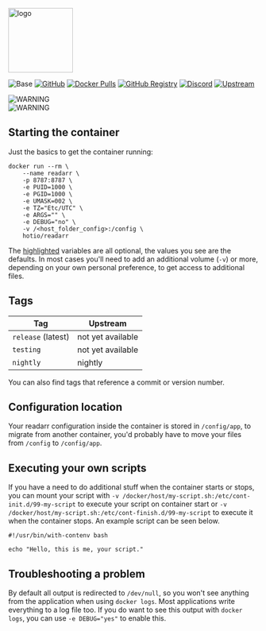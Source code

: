 [<img src="https://hotio.dev/img/readarr.png" alt="logo" height="130" width="130">](https://github.com/Readarr/Readarr)

![Base](https://img.shields.io/badge/base-ubuntu-orange)
[![GitHub](https://img.shields.io/badge/source-github-lightgrey)](https://github.com/hotio/docker-readarr)
[![Docker Pulls](https://img.shields.io/docker/pulls/hotio/readarr)](https://hub.docker.com/r/hotio/readarr)
[![GitHub Registry](https://img.shields.io/badge/registry-ghcr.io-blue)](https://github.com/users/hotio/packages/container/package/readarr)
[![Discord](https://img.shields.io/discord/610068305893523457?color=738ad6&label=discord&logo=discord&logoColor=white)](https://discord.gg/3SnkuKp)
[![Upstream](https://img.shields.io/badge/upstream-project-yellow)](https://github.com/Readarr/Readarr)

<img src="https://img.shields.io/badge/WARNING-Updates%20require%20a%20fresh%20database%20until%20further%20notice-orange" alt="WARNING"><br>
<img src="https://img.shields.io/badge/WARNING-There's%20only%20a%20'nightly'%20tag%20for%20the%20moment-orange" alt="WARNING"><br>

## Starting the container

Just the basics to get the container running:

```shell hl_lines="4 5 6 7 8 9"
docker run --rm \
    --name readarr \
    -p 8787:8787 \
    -e PUID=1000 \
    -e PGID=1000 \
    -e UMASK=002 \
    -e TZ="Etc/UTC" \
    -e ARGS="" \
    -e DEBUG="no" \
    -v /<host_folder_config>:/config \
    hotio/readarr
```

The [highlighted](https://hotio.dev/containers/readarr) variables are all optional, the values you see are the defaults. In most cases you'll need to add an additional volume (`-v`) or more, depending on your own personal preference, to get access to additional files.

## Tags

| Tag                | Upstream          |
| -------------------|-------------------|
| `release` (latest) | not yet available |
| `testing`          | not yet available |
| `nightly`          | nightly           |

You can also find tags that reference a commit or version number.

## Configuration location

Your readarr configuration inside the container is stored in `/config/app`, to migrate from another container, you'd probably have to move your files from `/config` to `/config/app`.

## Executing your own scripts

If you have a need to do additional stuff when the container starts or stops, you can mount your script with `-v /docker/host/my-script.sh:/etc/cont-init.d/99-my-script` to execute your script on container start or `-v /docker/host/my-script.sh:/etc/cont-finish.d/99-my-script` to execute it when the container stops. An example script can be seen below.

```shell
#!/usr/bin/with-contenv bash

echo "Hello, this is me, your script."
```

## Troubleshooting a problem

By default all output is redirected to `/dev/null`, so you won't see anything from the application when using `docker logs`. Most applications write everything to a log file too. If you do want to see this output with `docker logs`, you can use `-e DEBUG="yes"` to enable this.
